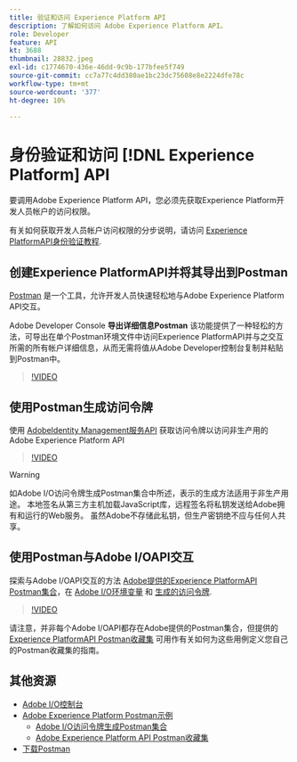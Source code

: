 ```yaml
---
title: 验证和访问 Experience Platform API
description: 了解如何访问 Adobe Experience Platform API。
role: Developer
feature: API
kt: 3688
thumbnail: 28832.jpeg
exl-id: c1774670-436e-46dd-9c9b-177bfee5f749
source-git-commit: cc7a77c4dd380ae1bc23dc75608e8e2224dfe78c
workflow-type: tm+mt
source-wordcount: '377'
ht-degree: 10%

---
```


# 身份验证和访问 [!DNL Experience Platform] API

要调用Adobe Experience Platform API，您必须先获取Experience Platform开发人员帐户的访问权限。

有关如何获取开发人员帐户访问权限的分步说明，请访问 [Experience PlatformAPI身份验证教程](https://www.adobe.com/go/platform-api-authentication-en).

## 创建Experience PlatformAPI并将其导出到Postman

[Postman](https://www.getpostman.com/) 是一个工具，允许开发人员快速轻松地与Adobe Experience Platform API交互。

Adobe Developer Console **导出详细信息Postman** 该功能提供了一种轻松的方法，可导出在单个Postman环境文件中访问Experience PlatformAPI并与之交互所需的所有帐户详细信息，从而无需将值从Adobe Developer控制台复制并粘贴到Postman中。

>[!VIDEO](https://video.tv.adobe.com/v/28832/?quality=12&learn=on)

## 使用Postman生成访问令牌

使用 [AdobeIdentity Management服务API](https://github.com/adobe/experience-platform-postman-samples/tree/master/apis/ims) 获取访问令牌以访问非生产用的Adobe Experience Platform API

>[!VIDEO](https://video.tv.adobe.com/v/29698/?quality=12&learn=on)

>[!WARNING]
>
> 如Adobe I/O访问令牌生成Postman集合中所述，表示的生成方法适用于非生产用途。 本地签名从第三方主机加载JavaScript库，远程签名将私钥发送给Adobe拥有和运行的Web服务。 虽然Adobe不存储此私钥，但生产密钥绝不应与任何人共享。

## 使用Postman与Adobe I/OAPI交互

探索与Adobe I/OAPI交互的方法 [Adobe提供的Experience PlatformAPI Postman集合](https://github.com/adobe/experience-platform-postman-samples/tree/master/apis/experience-platform)，在 [Adobe I/O环境变量](#export-adobe-io-integration-details-to-postman) 和 [生成的访问令牌](#generate-an-access-token-with-postman).

>[!VIDEO](https://video.tv.adobe.com/v/29704/?quality=12&learn=on)

请注意，并非每个Adobe I/OAPI都存在Adobe提供的Postman集合，但提供的 [Experience PlatformAPI Postman收藏集](https://github.com/adobe/experience-platform-postman-samples/tree/master/apis/experience-platform) 可用作有关如何为这些用例定义您自己的Postman收藏集的指南。

## 其他资源

* [Adobe I/O控制台](https://console.adobe.io)
* [Adobe Experience Platform Postman示例](https://github.com/adobe/experience-platform-postman-samples)
   * [Adobe I/O访问令牌生成Postman集合](https://github.com/adobe/experience-platform-postman-samples/tree/master/apis/ims)
   * [Adobe Experience Platform API Postman收藏集](https://github.com/adobe/experience-platform-postman-samples/tree/master/apis/experience-platform)
* [下载Postman](https://www.getpostman.com/)
